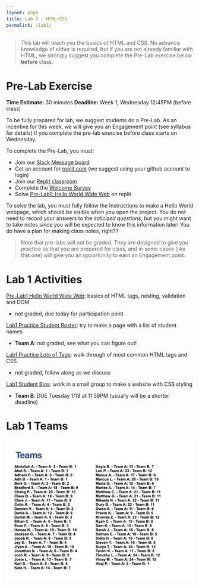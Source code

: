 ```yaml
---
layout: page
title: Lab 1 - HTML+CSS
permalink: /lab1/
---
```


> This lab will teach you the basics of HTML and CSS. No advance knowledge of either is required, but if you are not already familiar with HTML, we strongly suggest you complete the Pre-Lab exercise below **before** class.

# Pre-Lab Exercise

**Time Estimate:** 30 minutes 
**Deadline:** Week 1, Wednesday 12:45PM (before class)

To be fully prepared for lab, we suggest students do a Pre-Lab. As an incentive for this week, we will give you an Engagement point (see syllabus for details) if you complete the pre-lab exercise before class starts on Wednesday.

To complete the Pre-Lab, you must:
  - Join our [Slack Message board](https://join.slack.com/t/cs2541databasess22/signup)
  - Get an account for [replit.com](https://replit.com) (we suggest using your github account to login)
  - Join our [Replit classroom](https://replit.com/teams/join/vclkcoenhfibmtbggekdcxtrrjeodizi-cs2541s22) 
  - Complete the [Welcome Survey](https://forms.gle/n8NQLQPSAnJxzogZ6)
  - Solve [Pre-Lab1: Hello World Wide Web](https://replit.com/team/cs2541s22/Pre-Lab1-Hello-World-Wide-Web) on replit

To solve the lab, you must fully follow the Instructions to make a Hello World webpage, which should be visible when you open the project. You do not need to record your answers to the *italicized questions*, but you might want to take notes since you will be expected to know this information later! You do have a plan for making class notes, right??

> Note that pre-labs will not be graded. They are designed to give you practice so that you are prepared for class, and in some cases (like this one) will give you an opportunity to earn an Engagement point.

# Lab 1 Activities
[Pre-Lab1 Hello World Wide Web](https://replit.com/team/cs2541s22/Pre-Lab1-Hello-World-Wide-Web): basics of HTML tags, nesting, validation and DOM
  - not graded, due today for participation point

[Lab1 Practice Student Roster](https://replit.com/team/cs2541s22/Lab1-Practice-Student-Roster): try to make a page with a list of student names
  - **Team A**: not graded, see what you can figure out!

[Lab1 Practice Lots of Tags](https://replit.com/team/cs2541s22/Lab1-Practice-Lots-of-Tags): walk through of most common HTML tags and CSS
  - not graded, follow along as we discuss

[Lab1 Student Bios](https://replit.com/team/cs2541s22/Lab1-Student-Bios): work in a small group to make a website with CSS styling
  - **Team B**: DUE Tuesday 1/18 at 11:59PM (usually will be a shorter deadline)

# Lab 1 Teams

![Team list](lab1-teams.png)